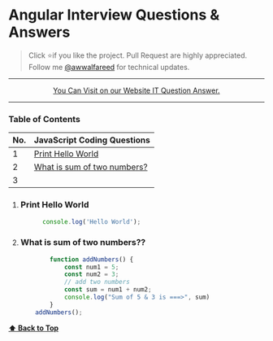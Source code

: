 # Angular Interview Questions & Answers

> Click :star:if you like the project. Pull Request are highly appreciated. Follow me [@awwalfareed](https://github.com/awwalfareed) for technical updates.

---
<div align="center">
    <p>
        <a href="https://itquestionanswer.com">
            You Can Visit on our Website IT Question Answer.
            <!-- <div>
                <img src="https://img.youtube.com/vi/-jeoyDJDsSM/0.jpg" width="150" height="100" alt="Angular">
            </div> -->
        </a>
    </p>
</div>

---

### Table of Contents

| No. | JavaScript Coding Questions |
|---- | ---------
|1 | [Print Hello World](#print-hello-world)|
|2 | [What is sum of two numbers?](#what-is-sum-of-two-numbers)|
|3| [](#)|

1. ### Print Hello World

    ```javascript
          console.log('Hello World');
    ```
2. ### What is sum of two numbers??

    ```javascript
            function addNumbers() {
                const num1 = 5;
                const num2 = 3;
                // add two numbers
                const sum = num1 + num2;
                console.log("Sum of 5 & 3 is ===>", sum)
            }
        addNumbers();
    ```

  **[⬆ Back to Top](#table-of-contents)**

